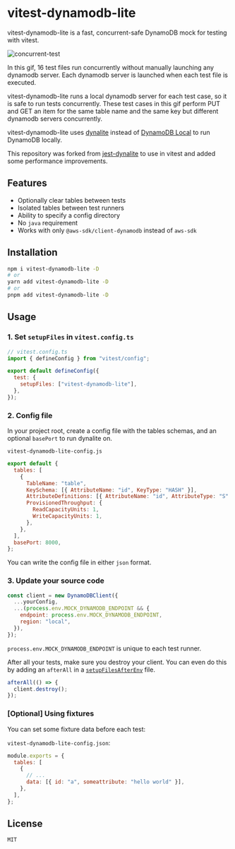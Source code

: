 # vitest-dynamodb-lite

vitest-dynamodb-lite is a fast, concurrent-safe DynamoDB mock for testing with vitest.

![concurrent-test](https://github.com/yamatatsu/vitest-dynamodb-lite/assets/11013683/d46ec607-71b2-478b-ae5b-686624c54015)

In this gif, 16 test files run concurrently without manually launching any dynamodb server.
Each dynamodb server is launched when each test file is executed.

vitest-dynamodb-lite runs a local dynamodb server for each test case, so it is safe to run tests concurrently.
These test cases in this gif perform PUT and GET an item for the same table name and the same key but different dynamodb servers concurrently.

vitest-dynamodb-lite uses [dynalite](https://github.com/architect/dynalite#readme) instead of
[DynamoDB Local](https://docs.aws.amazon.com/amazondynamodb/latest/developerguide/DynamoDBLocal.html) to run DynamoDB locally.

This repository was forked from [jest-dynalite](https://github.com/freshollie/jest-dynalite) to use in vitest
and added some performance improvements.

## Features

- Optionally clear tables between tests
- Isolated tables between test runners
- Ability to specify a config directory
- No `java` requirement
- Works with only `@aws-sdk/client-dynamodb` instead of `aws-sdk`

## Installation

```bash
npm i vitest-dynamodb-lite -D
# or
yarn add vitest-dynamodb-lite -D
# or
pnpm add vitest-dynamodb-lite -D
```

## Usage

### 1. Set `setupFiles` in `vitest.config.ts`

```js
// vitest.config.ts
import { defineConfig } from "vitest/config";

export default defineConfig({
  test: {
    setupFiles: ["vitest-dynamodb-lite"],
  },
});
```

### 2. Config file

In your project root, create a config file with the tables schemas, and an optional `basePort` to run dynalite on.

`vitest-dynamodb-lite-config.js`

```js
export default {
  tables: [
    {
      TableName: "table",
      KeySchema: [{ AttributeName: "id", KeyType: "HASH" }],
      AttributeDefinitions: [{ AttributeName: "id", AttributeType: "S" }],
      ProvisionedThroughput: {
        ReadCapacityUnits: 1,
        WriteCapacityUnits: 1,
      },
    },
  ],
  basePort: 8000,
};
```

You can write the config file in either `json` format.

### 3. Update your source code

```javascript
const client = new DynamoDBClient({
  ...yourConfig,
  ...(process.env.MOCK_DYNAMODB_ENDPOINT && {
    endpoint: process.env.MOCK_DYNAMODB_ENDPOINT,
    region: "local",
  }),
});
```

`process.env.MOCK_DYNAMODB_ENDPOINT` is unique to each test runner.

After all your tests, make sure you destroy your client.
You can even do this by adding an `afterAll` in a [`setupFilesAfterEnv`](https://jestjs.io/docs/en/configuration#setupfilesafterenv-array) file.

```javascript
afterAll(() => {
  client.destroy();
});
```

### [Optional] Using fixtures

You can set some fixture data before each test:

`vitest-dynamodb-lite-config.json`:

```js
module.exports = {
  tables: [
    {
      // ...
      data: [{ id: "a", someattribute: "hello world" }],
    },
  ],
};
```

## License

`MIT`
